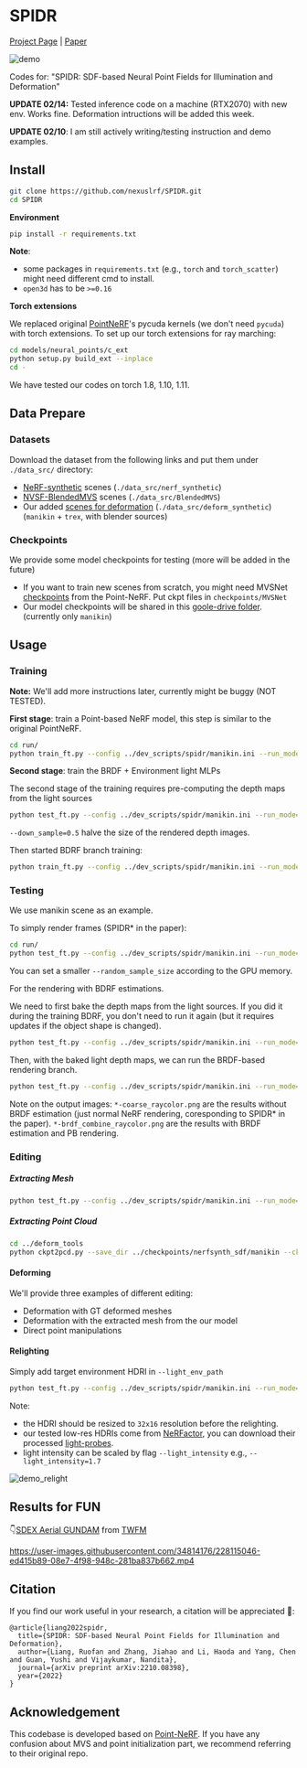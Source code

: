 # SPIDR

[Project Page](https://nexuslrf.github.io/SPIDR_webpage/) | [Paper](https://arxiv.org/abs/2210.08398)

![demo](https://nexuslrf.github.io/images/lego_demo.gif)

Codes for: "SPIDR: SDF-based Neural Point Fields for Illumination and Deformation"

**UPDATE 02/14:** Tested inference code on a machine (RTX2070) with new env. Works fine. Deformation intructions will be added this week.

**UPDATE 02/10**: I am still actively writing/testing instruction and demo examples.

## Install

```bash
git clone https://github.com/nexuslrf/SPIDR.git
cd SPIDR
```

**Environment**

```bash
pip install -r requirements.txt
```

**Note**:

* some packages in `requirements.txt` (e.g., `torch` and `torch_scatter`) might need different cmd to install.
* `open3d` has to be `>=0.16`

**Torch extensions**

We replaced original [PointNeRF](https://github.com/Xharlie/pointnerf)'s pycuda kernels (we don't need `pycuda`) with torch extensions. To set up our torch extensions for ray marching:

```bash
cd models/neural_points/c_ext
python setup.py build_ext --inplace
cd -
```

We have tested our codes on torch 1.8, 1.10, 1.11.

## Data Prepare

### Datasets

Download the dataset from the following links and put them under `./data_src/` directory:

* [NeRF-synthetic]([https://drive.google.com/drive/folders/128yBriW1IG_3NJ5Rp7APSTZsJqdJdfc1](https://drive.google.com/drive/folders/128yBriW1IG_3NJ5Rp7APSTZsJqdJdfc1)) scenes (`./data_src/nerf_synthetic`)
* [NVSF-BlendedMVS](https://dl.fbaipublicfiles.com/nsvf/dataset/BlendedMVS.zip) scenes (`./data_src/BlendedMVS`)
* Our added [scenes for deformation](https://drive.google.com/drive/folders/1zlHdPJST47psbEbrC71PWl04kfjH2GHe?usp=sharing) (`./data_src/deform_synthetic`) (`manikin` + `trex`, with blender sources)

### Checkpoints

We provide some model checkpoints for testing (more will be added in the future)

* If you want to train new scenes from scratch, you might need MVSNet [checkpoints](https://drive.google.com/drive/folders/1jGJhEzx9AMZi-GoXyGETf1DtGQxEilds) from the Point-NeRF. Put ckpt files in `checkpoints/MVSNet`
* Our model checkpoints will be shared in this [goole-drive folder](https://drive.google.com/drive/folders/1JFO2kOjHdX4eaePq7w6IJEOylJs7IRJO?usp=sharing). (currently only `manikin`)

## Usage

### Training

**Note:** We'll add more instructions later, currently might be buggy (NOT TESTED).

**First stage**: train a Point-based NeRF model, this step is similar to the original PointNeRF.

```bash
cd run/
python train_ft.py --config ../dev_scripts/spidr/manikin.ini --run_mode=sdf
```

**Second stage**: train the BRDF + Environment light MLPs

The second stage of the training requires pre-computing the depth maps from the light sources

```bash
python test_ft.py --config ../dev_scripts/spidr/manikin.ini --run_mode=sdf --bake_light --down_sample=0.5
```

`--down_sample=0.5` halve the size of the rendered depth images.

Then started BDRF branch training:

```bash
python train_ft.py --config ../dev_scripts/spidr/manikin.ini --run_mode=lighting
```

### Testing

We use manikin scene as an example.

To simply render frames (SPIDR* in the paper):

```bash
cd run/
python test_ft.py --config ../dev_scripts/spidr/manikin.ini --run_mode=sdf --split=test
```

You can set a smaller `--random_sample_size` according to the GPU memory.

For the rendering with BDRF estimations.

We need to first bake the depth maps from the light sources. If you did it during the training BDRF, you don't need to run it again (but it requires updates if the object shape is changed).

```bash
python test_ft.py --config ../dev_scripts/spidr/manikin.ini --run_mode=sdf --bake_light --down_sample=0.5
```

Then, with the baked light depth maps, we can run the BRDF-based rendering branch.

```bash
python test_ft.py --config ../dev_scripts/spidr/manikin.ini --run_mode=lighting --split=test
```

Note on the output images: `*-coarse_raycolor.png` are the results without BRDF estimation (just normal NeRF rendering, coresponding to SPIDR* in the paper). `*-brdf_combine_raycolor.png` are the results with BRDF estimation and PB rendering.

### Editing

##### Extracting Mesh

```bash
python test_ft.py --config ../dev_scripts/spidr/manikin.ini --run_mode=sdf --marching_cube
```

##### Extracting Point Cloud

```bash
cd ../deform_tools
python ckpt2pcd.py --save_dir ../checkpoints/nerfsynth_sdf/manikin --ckpt 120000_net_ray_marching.pth --pcd_file 120000_pcd.ply
```

#### Deforming

We'll provide three examples of different editing:

* Deformation with GT deformed meshes
* Deformation with the extracted mesh from the our model
* Direct point manipulations

#### Relighting

Simply add target environment HDRI in `--light_env_path`

```bash
python test_ft.py --config ../dev_scripts/spidr/manikin.ini --run_mode=lighting --split=test --light_env_path=XXX.hdr
```

Note:

* the HDRI should be resized to `32x16` resolution before the relighting.
* our tested low-res HDRIs come from [NeRFactor](https://xiuming.info/projects/nerfactor/), you can download their processed [light-probes](https://drive.google.com/file/d/17vLDd3WAHYtUXeLbZI4rTBAtBepOQUa6/view?usp=sharing).
* light intensity can be scaled by flag `--light_intensity` e.g., `--light_intensity=1.7`

![demo_relight](https://nexuslrf.github.io/images/vid.gif)

## Results for FUN

👇[SDEX Aerial GUNDAM](https://gundampros.com/product/sdex-standard-19-xvx-016-gundam-aerial/) from [TWFM](https://www.youtube.com/watch?v=5YGW2JRxWUU&list=PLJV1h9xQ7Hx_jXtO1GrrS0to_ojc672HG)

https://user-images.githubusercontent.com/34814176/228115046-ed415b89-08e7-4f98-948c-281ba837b662.mp4

## Citation

If you find our work useful in your research, a citation will be appreciated 🤗:

```
@article{liang2022spidr,
  title={SPIDR: SDF-based Neural Point Fields for Illumination and Deformation},
  author={Liang, Ruofan and Zhang, Jiahao and Li, Haoda and Yang, Chen and Guan, Yushi and Vijaykumar, Nandita},
  journal={arXiv preprint arXiv:2210.08398},
  year={2022}
}
```

## Acknowledgement

This codebase is developed based on [Point-NeRF](https://github.com/Xharlie/pointnerf).  If you have any confusion about MVS and point initialization part, we recommend referring to their original repo.
